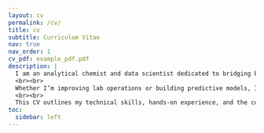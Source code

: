 ```yaml
---
layout: cv
permalink: /cv/
title: cv
subtitle: Curriculum Vitae
nav: true
nav_order: 1
cv_pdf: example_pdf.pdf
description: |
  I am an analytical chemist and data scientist dedicated to bridging bench science with data-driven insights. By integrating data automation, advanced analytics, and robust infrastructure solutions, I streamline complex workflows while maintaining rigorous quality and compliance standards. My experience spans from supporting high-stakes regulatory applications to optimizing laboratory processes, ensuring that each solution meets both scientific and strategic goals.
  <br><br>
  Whether I’m improving lab operations or building predictive models, I focus on transforming raw data into solutions that drive smarter decisions. I thrive on projects where precision meets creativity, whether that involves enhancing R&D efficiency, troubleshooting manufacturing challenges, or uncovering deeper insights from datasets.
  <br><br>
  This CV outlines my technical skills, hands-on experience, and the collaborative mindset I bring to every role. <b>Let’s connect science with strategy and make innovation happen.</b>
toc:
  sidebar: left
---
```

